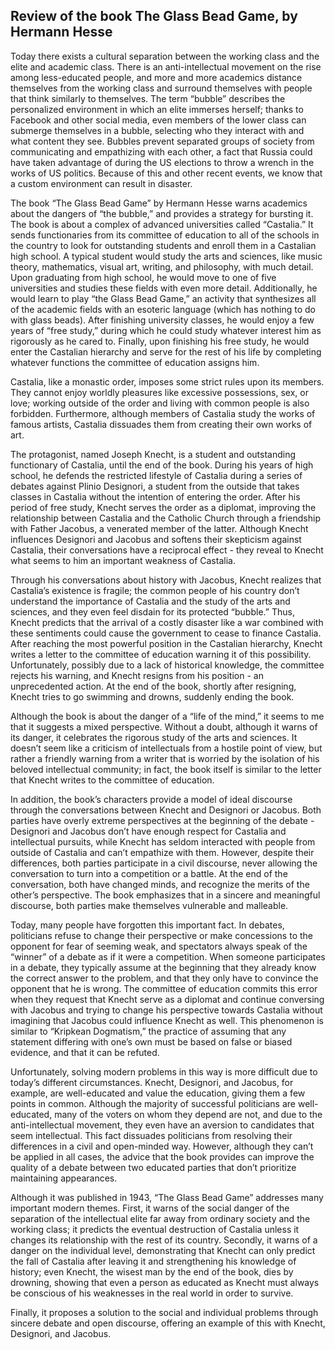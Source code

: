 ## Review of the book The Glass Bead Game, by Hermann Hesse

Today there exists a cultural separation between the working class and the elite and academic class. There is an anti-intellectual movement on the rise among less-educated people, and more and more academics distance themselves from the working class and surround themselves with people that think similarly to themselves. The term “bubble” describes the personalized environment in which an elite immerses herself; thanks to Facebook and other social media, even members of the lower class can submerge themselves in a bubble, selecting who they interact with and what content they see. Bubbles prevent separated groups of society from communicating and empathizing with each other, a fact that Russia could have taken advantage of during the US elections to throw a wrench in the works of US politics. Because of this and other recent events, we know that a custom environment can result in disaster.

The book “The Glass Bead Game” by Hermann Hesse warns academics about the dangers of “the bubble,” and provides a strategy for bursting it. The book is about a complex of advanced universities called “Castalia.” It sends functionaries from its committee of education to all of the schools in the country to look for outstanding students and enroll them in a Castalian high school. A typical student would study the arts and sciences, like music theory, mathematics, visual art, writing, and philosophy, with much detail. Upon graduating from high school, he would move to one of five universities and studies these fields with even more detail. Additionally, he would learn to play “the Glass Bead Game,” an activity that synthesizes all of the academic fields with an esoteric language (which has nothing to do with glass beads). After finishing university classes, he would enjoy a few years of “free study,” during which he could study whatever interest him as rigorously as he cared to. Finally, upon finishing his free study, he would enter the Castalian hierarchy and serve for the rest of his life by completing whatever functions the committee of education assigns him.

Castalia, like a monastic order, imposes some strict rules upon its members. They cannot enjoy worldly pleasures like excessive possessions, sex, or love; working outside of the order and living with common people is also forbidden. Furthermore, although members of Castalia study the works of famous artists, Castalia dissuades them from creating their own works of art.

The protagonist, named Joseph Knecht, is a student and outstanding functionary of Castalia, until the end of the book. During his years of high school, he defends the restricted lifestyle of Castalia during a series of debates against Plinio Designori, a student from the outside that takes classes in Castalia without the intention of entering the order. After his period of free study, Knecht serves the order as a diplomat, improving the relationship between Castalia and the Catholic Church through a friendship with Father Jacobus, a venerated member of the latter. Although Knecht influences Designori and Jacobus and softens their skepticism against Castalia, their conversations have a reciprocal effect - they reveal to Knecht what seems to him an important weakness of Castalia.

Through his conversations about history with Jacobus, Knecht realizes that Castalia’s existence is fragile; the common people of his country don’t understand the importance of Castalia and the study of the arts and sciences, and they even feel disdain for its protected “bubble.” Thus, Knecht predicts that the arrival of a costly disaster like a war combined with these sentiments could cause the government to cease to finance Castalia. After reaching the most powerful position in the Castalian hierarchy, Knecht writes a letter to the committee of education warning it of this possibility. Unfortunately, possibly due to a lack of historical knowledge, the committee rejects his warning, and Knecht resigns from his position - an unprecedented action. At the end of the book, shortly after resigning, Knecht tries to go swimming and drowns, suddenly ending the book.

Although the book is about the danger of a “life of the mind,” it seems to me that it suggests a mixed perspective. Without a doubt, although it warns of its danger, it celebrates the rigorous study of the arts and sciences. It doesn’t seem like a criticism of intellectuals from a hostile point of view, but rather a friendly warning from a writer that is worried by the isolation of his beloved intellectual community; in fact, the book itself is similar to the letter that Knecht writes to the committee of education.

In addition, the book’s characters provide a model of ideal discourse through the conversations between Knecht and Designori or Jacobus. Both parties have overly extreme perspectives at the beginning of the debate - Designori and Jacobus don’t have enough respect for Castalia and intellectual pursuits, while Knecht has seldom interacted with people from outside of Castalia and can’t empathize with them. However, despite their differences, both parties participate in a civil discourse, never allowing the conversation to turn into a competition or a battle. At the end of the conversation, both have changed minds, and recognize the merits of the other’s perspective. The book emphasizes that in a sincere and meaningful discourse, both parties make themselves vulnerable and malleable.

Today, many people have forgotten this important fact. In debates, politicians refuse to change their perspective or make concessions to the opponent for fear of seeming weak, and spectators always speak of the “winner” of a debate as if it were a competition. When someone participates in a debate, they typically assume at the beginning that they already know the correct answer to the problem, and that they only have to convince the opponent that he is wrong. The committee of education commits this error when they request that Knecht serve as a diplomat and continue conversing with Jacobus and trying to change his perspective towards Castalia without imagining that Jacobus could influence Knecht as well. This phenomenon is similar to “Kripkean Dogmatism,” the practice of assuming that any statement differing with one’s own must be based on false or biased evidence, and that it can be refuted.

Unfortunately, solving modern problems in this way is more difficult due to today’s different circumstances. Knecht, Designori, and Jacobus, for example, are well-educated and value the education, giving them a few points in common. Although the majority of successful politicians are well-educated, many of the voters on whom they depend are not, and due to the anti-intellectual movement, they even have an aversion to candidates that seem intellectual. This fact dissuades politicians from resolving their differences in a civil and open-minded way. However, although they can’t be applied in all cases, the advice that the book provides can improve the quality of a debate between two educated parties that don’t prioritize maintaining appearances.

Although it was published in 1943, “The Glass Bead Game” addresses many important modern themes. First, it warns of the social danger of the separation of the intellectual elite far away from ordinary society and the working class; it predicts the eventual destruction of Castalia unless it changes its relationship with the rest of its country. Secondly, it warns of a danger on the individual level, demonstrating that Knecht can only predict the fall of Castalia after leaving it and strengthening his knowledge of history; even Knecht, the wisest man by the end of the book, dies by drowning, showing that even a person as educated as Knecht must always be conscious of his weaknesses in the real world in order to survive.

Finally, it proposes a solution to the social and individual problems through sincere debate and open discourse, offering an example of this with Knecht, Designori, and Jacobus.

